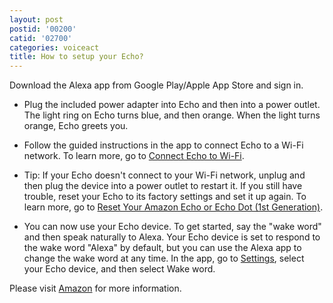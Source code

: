```yaml
---
layout: post
postid: '00200'
catid: '02700'
categories: voiceact
title: How to setup your Echo?
---
```


Download the Alexa app from Google Play/Apple App Store and sign in.

- Plug the included power adapter into Echo and then into a power outlet. The light ring on Echo turns blue, and then orange. When the light turns orange, Echo greets you.

- Follow the guided instructions in the app to connect Echo to a Wi-Fi network. To learn more, go to [Connect Echo to Wi-Fi](https://www.amazon.com/gp/help/customer/display.html?nodeId=201549640).

- Tip: If your Echo doesn&#39;t connect to your Wi-Fi network, unplug and then plug the device into a power outlet to restart it. If you still have trouble, reset your Echo to its factory settings and set
it up again. To learn more, go to [Reset Your Amazon Echo or Echo Dot (1st Generation)](https://www.amazon.com/gp/help/customer/display.html?nodeId=201819000).

- You can now use your Echo device. To get started, say the &quot;wake word&quot; and then speak naturally to Alexa. Your Echo device is set to respond to the wake word &quot;Alexa&quot; by default, but you can use the Alexa app to change the wake word at any time. In the app, go to [Settings](https://alexa.amazon.com/spa/index.html#settings), select your Echo device, and then select Wake word.

Please visit [Amazon](https://www.amazon.com/gp/help/customer/display.html?nodeId=201601770) for more information.